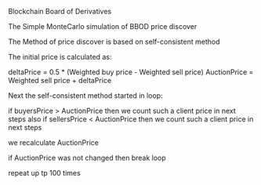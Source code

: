 Blockchain Board of Derivatives

The Simple MonteCarlo simulation of BBOD price discover

The Method of price discover is based on self-consistent method

The initial price is calculated as:

  deltaPrice = 0.5 * (Weighted buy price - Weighted sell price)
  AuctionPrice = Weighted sell price + deltaPrice

Next the self-consistent method started in loop:

  if buyersPrice > AuctionPrice then we count such a client price in next steps
also
  if sellersPrice < AuctionPrice then we count such a client price in next steps

  we recalculate AuctionPrice

if AuctionPrice was not changed then break loop

repeat up tp 100 times
